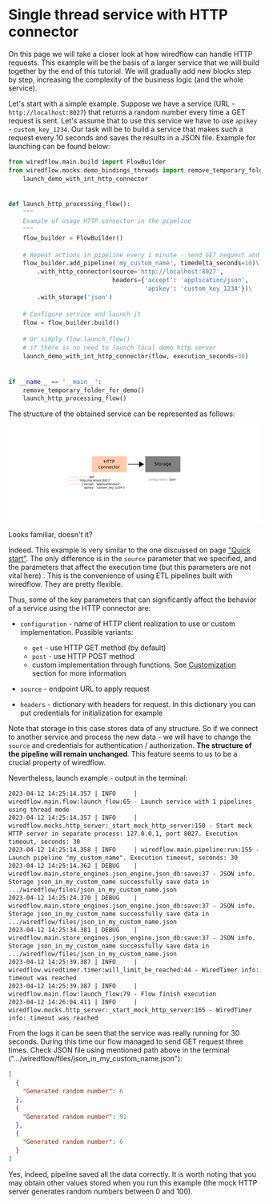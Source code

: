 # Single thread service with HTTP connector

On this page we will take a closer look at how wiredflow can handle HTTP requests. 
This example will be the basis of a larger service that we will build together by the end of this tutorial. 
We will gradually add new blocks step by step, increasing the complexity of the business logic (and the whole service).

Let's start with a simple example. Suppose we have a service (URL - `http://localhost:8027`) that returns a 
random number every time a GET request is sent. Let's assume that to use this service we have to use `apikey` - `custom_key_1234`.
Our task will be to build a service that makes such a request every 10 seconds and saves the results in a JSON file. 
Example for launching can be found below: 

```Python
from wiredflow.main.build import FlowBuilder
from wiredflow.mocks.demo_bindings_threads import remove_temporary_folder_for_demo, \
    launch_demo_with_int_http_connector


def launch_http_processing_flow():
    """
    Example of usage HTTP connector in the pipeline
    """
    flow_builder = FlowBuilder()

    # Repeat actions in pipeline every 1 minute - send GET request and store response
    flow_builder.add_pipeline('my_custom_name', timedelta_seconds=10)\
        .with_http_connector(source='http://localhost:8027',
                             headers={'accept': 'application/json',
                                      'apikey': 'custom_key_1234'})\
        .with_storage('json')

    # Configure service and launch it
    flow = flow_builder.build()

    # Or simply flow.launch_flow()
    # if there is no need to launch local demo http server
    launch_demo_with_int_http_connector(flow, execution_seconds=30)


if __name__ == '__main__':
    remove_temporary_folder_for_demo()
    launch_http_processing_flow()
```

The structure of the obtained service can be represented as follows: 

<img src="https://raw.githubusercontent.com/wiredhut/wiredflow/main/docs/media/http_connector.png" width="800"/>

Looks familiar, doesn't it? 

Indeed. This example is very similar to the one discussed on page ["Quick start"](1_quick_start.md). 
The only difference is in the `source` parameter that we specified, and the parameters that affect the execution time
(but this parameters are not vital here) . 
This is the convenience of using ETL pipelines built with wiredflow. They are pretty flexible. 

Thus, some of the key parameters that can significantly affect the behavior of a service using the HTTP connector are:

- `configuration` - name of HTTP client realization to use or custom implementation. Possible variants: 

    - `get` - use HTTP GET method (by default)
    - `post` - use HTTP POST method
    - custom implementation through functions. See [Customization](7_customization.md) section for more information

- `source` - endpoint URL to apply request
- `headers` - dictionary with headers for request. In this dictionary you can put credentials for initialization for example

Note that storage in this case stores data of any structure. So if we connect to another service and process the 
new data - we will have to change the `source` and credentials for authentication / authorization. 
**The structure of the pipeline will remain unchanged**. This feature seems to us to be a crucial property of wiredflow.

Nevertheless, launch example - output in the terminal: 

```
2023-04-12 14:25:14.357 | INFO     | wiredflow.main.flow:launch_flow:65 - Launch service with 1 pipelines using thread mode
2023-04-12 14:25:14.357 | INFO     | wiredflow.mocks.http_server:_start_mock_http_server:150 - Start mock HTTP server in separate process: 127.0.0.1, port 8027. Execution timeout, seconds: 30
2023-04-12 14:25:14.358 | INFO     | wiredflow.main.pipeline:run:155 - Launch pipeline "my_custom_name". Execution timeout, seconds: 30
2023-04-12 14:25:14.362 | DEBUG    | wiredflow.main.store_engines.json_engine.json_db:save:37 - JSON info. Storage json_in_my_custom_name successfully save data in .../wiredflow/files/json_in_my_custom_name.json
2023-04-12 14:25:24.370 | DEBUG    | wiredflow.main.store_engines.json_engine.json_db:save:37 - JSON info. Storage json_in_my_custom_name successfully save data in .../wiredflow/files/json_in_my_custom_name.json
2023-04-12 14:25:34.381 | DEBUG    | wiredflow.main.store_engines.json_engine.json_db:save:37 - JSON info. Storage json_in_my_custom_name successfully save data in .../wiredflow/files/json_in_my_custom_name.json
2023-04-12 14:25:39.387 | INFO     | wiredflow.wiredtimer.timer:will_limit_be_reached:44 - WiredTimer info: timeout was reached
2023-04-12 14:25:39.387 | INFO     | wiredflow.main.flow:launch_flow:79 - Flow finish execution
2023-04-12 14:26:04.411 | INFO     | wiredflow.mocks.http_server:_start_mock_http_server:165 - WiredTimer info: timeout was reached
```

From the logs it can be seen that the service was really running for 30 seconds. During this time our flow 
managed to send GET request three times. Check JSON file using mentioned path above in the terminal (".../wiredflow/files/json_in_my_custom_name.json"): 

```JSON
[
  {
    "Generated random number": 6
  },
  {
    "Generated random number": 91
  },
  {
    "Generated random number": 6
  }
]
```

Yes, indeed, pipeline saved all the data correctly. It is worth noting that you may obtain other 
values stored when you run this example (the mock HTTP server generates random numbers between 0 and 100).
